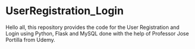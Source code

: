 # UserRegistration_Login
Hello all, this repository provides the code for the User Registration and Login using Python, Flask and MySQL done with the help of Professor Jose Portilla from Udemy. 
